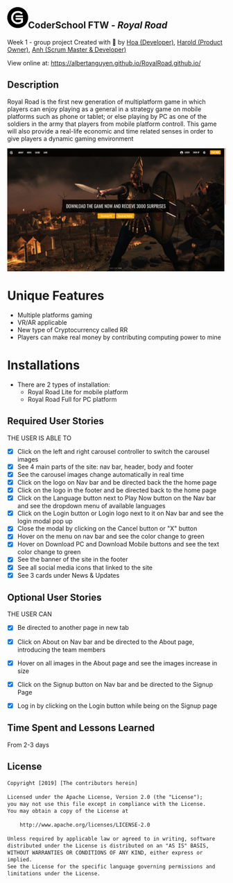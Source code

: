 <img src="https://github.com/albertanguyen/RoyalRoad.github.io/blob/master/img/logo-removebg.png"  align="left" width="48"/>

## CoderSchool FTW - *Royal Road*
Week 1 - group project
Created with :blue_heart: by <a href="https://github.com/huynhtehoa">Hoa (Developer)</a>, <a href="https://github.com/SteelHeart112">Harold (Product Owner)</a>, <a href="https://github.com/albertanguyen">Anh (Scrum Master & Developer)</a>

View online at: <a href="https://albertanguyen.github.io/RoyalRoad.github.io/" target="_blank">https://albertanguyen.github.io/RoyalRoad.github.io/</a>

## Description
Royal Road is the first new generation of multiplatform game in which players can enjoy playing as a general in a strategy game on mobile platforms such as phone or tablet; or else playing by PC as one of the soldiers in the army that players from mobile platform controll. This game will also provide a real-life economic and time related senses in order to give players a dynamic gaming environment

<img src="https://github.com/albertanguyen/RoyalRoad.github.io/blob/master/img/RoyalRoad-landingpage.png" width="800" align="center">

# Unique Features
- Multiple platforms gaming
- VR/AR applicable
- New type of Cryptocurrency called RR
- Players can make real money by contributing computing power to mine

# Installations
- There are 2 types of installation:
    + Royal Road Lite for mobile platform
    + Royal Road Full for PC platform
    
## Required User Stories

THE USER IS ABLE TO

- [x] Click on the left and right carousel controller to switch the carousel images
- [x] See 4 main parts of the site: nav bar, header, body and footer
- [x] See the carousel images change automatically in real time
- [x] Click on the logo on Nav bar and be directed back the the home page
- [x] Click on the logo in the footer and be directed back to the home page
- [x] Click on the Language button next to Play Now button on the Nav bar and see the dropdown menu of available languages
- [x] Click on the Login button or Login logo next to it on Nav bar and see the login modal pop up 
- [x] Close the modal by clicking on the Cancel button or "X" button
- [x] Hover on the menu on nav bar and see the color change to green
- [x] Hover on Download PC and Download Mobile buttons and see the text color change to green
- [x] See the banner of the site in the footer
- [x] See all social media icons that linked to the site
- [x] See 3 cards under News & Updates

## Optional User Stories

THE USER CAN
- [x] Be directed to another page in new tab
- [x] Click on About on Nav bar and be directed to the About page, introducing the team members
- [x] Hover on all images in the About page and see the images increase in size
- [x] Click on the Signup button on Nav bar and be directed to the Signup Page
- [x] Log in by clicking on the Login button while being on the Signup page


## Time Spent and Lessons Learned

From 2-3 days

## License

    Copyright [2019] [The contributors herein]

    Licensed under the Apache License, Version 2.0 (the "License");
    you may not use this file except in compliance with the License.
    You may obtain a copy of the License at

        http://www.apache.org/licenses/LICENSE-2.0

    Unless required by applicable law or agreed to in writing, software
    distributed under the License is distributed on an "AS IS" BASIS,
    WITHOUT WARRANTIES OR CONDITIONS OF ANY KIND, either express or implied.
    See the License for the specific language governing permissions and
    limitations under the License.
